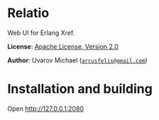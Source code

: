 Relatio
=======

Web UI for Erlang Xref.

__License__: [Apache License, Version 2.0](http://www.apache.org/licenses/LICENSE-2.0.html)

__Author__: Uvarov Michael ([`arcusfelis@gmail.com`](mailto:arcusfelis@gmail.com))


Installation and building
=========================

Open http://127.0.0.1:2080
